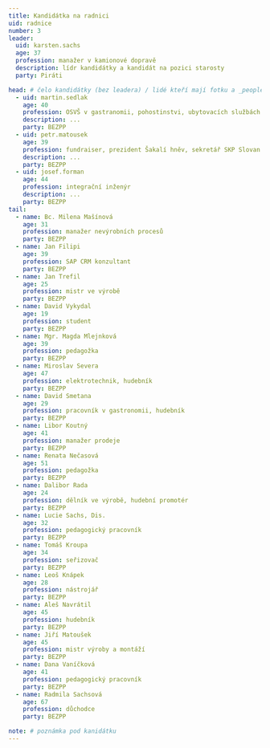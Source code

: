 ```yaml
---
title: Kandidátka na radnici
uid: radnice
number: 3
leader:
  uid: karsten.sachs
  age: 37
  profession: manažer v kamionové dopravě
  description: lídr kandidátky a kandidát na pozici starosty
  party: Piráti

head: # čelo kandidátky (bez leadera) / lidé kteří mají fotku a _people/jmeno.md
  - uid: martin.sedlak
    age: 40
    profession: OSVŠ v gastranomii, pohostinstvi, ubytovacích službách a pořádání kulturních akcí, hudebník
    description: ...
    party: BEZPP
  - uid: petr.matousek
    age: 39
    profession: fundraiser, prezident Šakalí hněv, sekretář SKP Slovan
    description: ...
    party: BEZPP
  - uid: josef.forman
    age: 44
    profession: integrační inženýr
    description: ...
    party: BEZPP
tail:
  - name: Bc. Milena Mašínová
    age: 31
    profession: manažer nevýrobních procesů
    party: BEZPP
  - name: Jan Filipi
    age: 39
    profession: SAP CRM konzultant
    party: BEZPP
  - name: Jan Trefil
    age: 25
    profession: mistr ve výrobě
    party: BEZPP
  - name: David Vykydal
    age: 19
    profession: student
    party: BEZPP
  - name: Mgr. Magda Mlejnková
    age: 39
    profession: pedagožka
    party: BEZPP
  - name: Miroslav Severa
    age: 47
    profession: elektrotechnik, hudebník
    party: BEZPP
  - name: David Smetana
    age: 29
    profession: pracovník v gastronomii, hudebník
    party: BEZPP
  - name: Libor Koutný
    age: 41
    profession: manažer prodeje
    party: BEZPP
  - name: Renata Nečasová
    age: 51
    profession: pedagožka
    party: BEZPP
  - name: Dalibor Rada
    age: 24
    profession: dělník ve výrobě, hudební promotér
    party: BEZPP
  - name: Lucie Sachs, Dis.
    age: 32
    profession: pedagogický pracovník
    party: BEZPP
  - name: Tomáš Kroupa
    age: 34
    profession: seřizovač
    party: BEZPP
  - name: Leoš Knápek
    age: 28
    profession: nástrojář
    party: BEZPP
  - name: Aleš Navrátil
    age: 45
    profession: hudebník
    party: BEZPP
  - name: Jiří Matoušek 
    age: 45
    profession: mistr výroby a montáží
    party: BEZPP
  - name: Dana Vaníčková
    age: 41
    profession: pedagogický pracovník
    party: BEZPP
  - name: Radmila Sachsová
    age: 67
    profession: důchodce
    party: BEZPP

note: # poznámka pod kanidátku
---
```

